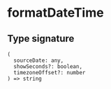 # formatDateTime

## Type signature

```
(
  sourceDate: any,
  showSeconds?: boolean,
  timezoneOffset?: number
) => string
```
